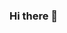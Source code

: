 ### Hi there 👋

<!--
**vnmsnk/vnmsnk** is a ✨ _special_ ✨ repository because its `README.md` (this file) appears on your GitHub profile.

Here are some ideas to get you started:

###- 🔭 I’m currently working on ESP and Arduino projects
###- 🌱 I’m currently learning Python and SQL
###- 💬 Ask me about my PMC in the Seychelles
###- 📫 How to reach me: Venom Snake#0001
-->
